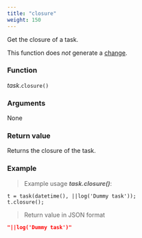 ```yaml
---
title: "closure"
weight: 150
---
```


Get the closure of a task.

This function does *not* generate a [change](../../../overview/changes).

### Function

*task*.`closure()`

### Arguments

None

### Return value

Returns the closure of the task.

### Example

> Example usage ***task.closure()***:

```thingsdb,json_response
t = task(datetime(), ||log('Dummy task'));
t.closure();
```

> Return value in JSON format

```json
"||log('Dummy task')"
```
